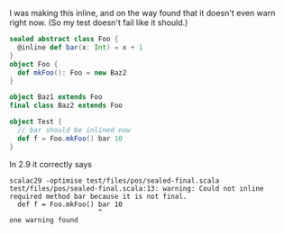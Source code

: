 I was making this inline, and on the way found that it doesn't even warn right now.  (So my test doesn't fail like it should.)
```scala
sealed abstract class Foo {
  @inline def bar(x: Int) = x + 1
}
object Foo {
  def mkFoo(): Foo = new Baz2
}

object Baz1 extends Foo
final class Baz2 extends Foo

object Test {
  // bar should be inlined now
  def f = Foo.mkFoo() bar 10
}
```
In 2.9 it correctly says
```
scalac29 -optimise test/files/pos/sealed-final.scala
test/files/pos/sealed-final.scala:13: warning: Could not inline required method bar because it is not final.
  def f = Foo.mkFoo() bar 10
                      ^
one warning found
```
